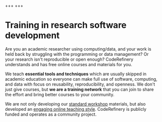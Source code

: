 +++
+++

# Training in research software development

Are you an academic researcher using computing/data, and your work is
held back by struggling with the programming or data management?  Or
your research isn't reproducible or open enough?  CodeRefinery
understands and has free online courses and materials for you.

We teach **essential tools and techniques** which are usually skipped in academic
education so everyone can make full use of software, computing, and
data with focus on reusability, reproducibility, and openness. 
We don't just give courses, but **we are a training network** that you
can join to share the effort and bring better courses to your
community.

We are not only developing our [standard workshop](@/lessons/_index.md) materials, 
but also developed an [engaging online teaching
style](@/workshops/teaching-style.md). CodeRefinery is publicly funded and
operates as a community project.
